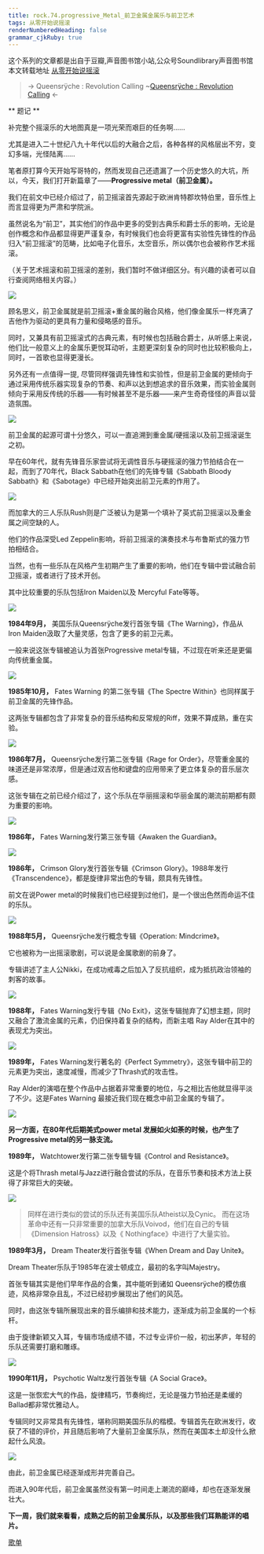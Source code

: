 ```yaml
---
title: rock.74.progressive_Metal_前卫金属金属乐与前卫艺术
tags: 从零开始说摇滚
renderNumberedHeading: false
grammar_cjkRuby: true
---
```


这个系列的文章都是出自于豆瓣,声音图书馆小站,公众号Soundlibrary声音图书馆
本文转载地址 [从零开始说摇滚](https://music.163.com/#/topic?id=43464483)

> -> Queensrÿche : Revolution Calling
> ~[Queensrÿche : Revolution Calling](https://music.163.com/song/media/outer/url?id=5201738) <-

** 题记 **

补完整个摇滚乐的大地图真是一项光荣而艰巨的任务啊……

尤其是进入二十世纪八九十年代以后的大融合之后，各种各样的风格层出不穷，变幻多端，光怪陆离……

笔者原打算今天开始写哥特的，然而发现自己还遗漏了一个历史悠久的大坑，所以，今天，我们打开新篇章了——**Progressive metal（前卫金属）。**

我们在前文中已经介绍过了，前卫摇滚首先源起于欧洲肯特郡坎特伯里，音乐性上而言显得更为严肃和学院派。

虽然说名为“前卫”，其实他们的作品中更多的受到古典乐和爵士乐的影响，无论是创作概念和作品都显得更严谨复杂，有时候我们也会将更富有实验性先锋性的作品归入“前卫摇滚”的范畴，比如电子化音乐，太空音乐，所以偶尔也会被称作艺术摇滚。﻿

（关于艺术摇滚和前卫摇滚的差别，我们暂时不做详细区分。有兴趣的读者可以自行查阅网络相关内容。）

![](https://raw.githubusercontent.com/OliverRen/olili_blog_img/master/rock.74.progressive_Metal_前卫金属金属乐与前卫艺术/1637413301717.jpg)

顾名思义，前卫金属就是前卫摇滚+重金属的融合风格，他们像金属乐一样充满了吉他作为驱动的更具有力量和侵略感的音乐。

同时，又兼具有前卫摇滚式的古典元素，有时候也包括融合爵士，从听感上来说，他们比一般意义上的金属乐更悦耳动听，主题更深刻复杂的同时也比较积极向上，同时，一首歌也显得更漫长。

另外还有一点值得一提, 尽管同样强调先锋性和实验性，但是前卫金属的更倾向于通过采用传统乐器实现复杂的节奏、和声以达到想追求的音乐效果，而实验金属则倾向于采用反传统的乐器——有时候甚至不是乐器——来产生奇奇怪怪的声音以营造氛围。

![](https://raw.githubusercontent.com/OliverRen/olili_blog_img/master/rock.74.progressive_Metal_前卫金属金属乐与前卫艺术/1637413301710.jpg)

前卫金属的起源可谓十分悠久，可以一直追溯到重金属/硬摇滚以及前卫摇滚诞生之初。

早在60年代，就有先锋音乐家尝试将无调性音乐与硬摇滚的强力节拍结合在一起，而到了70年代，Black Sabbath在他们的先锋专辑《Sabbath Bloody Sabbath》和《Sabotage》中已经开始突出前卫元素的作用了。

![](https://raw.githubusercontent.com/OliverRen/olili_blog_img/master/rock.74.progressive_Metal_前卫金属金属乐与前卫艺术/1637413301667.jpg)

而加拿大的三人乐队Rush则是广泛被认为是第一个填补了英式前卫摇滚以及重金属之间空缺的人。

他们的作品深受Led Zeppelin影响，将前卫摇滚的演奏技术与布鲁斯式的强力节拍相结合。

当然，也有一些乐队在风格产生初期产生了重要的影响，他们在专辑中尝试融合前卫摇滚，或者进行了技术开创。

其中比较重要的乐队包括Iron Maiden以及 Mercyful Fate等等。

![](https://raw.githubusercontent.com/OliverRen/olili_blog_img/master/rock.74.progressive_Metal_前卫金属金属乐与前卫艺术/1637413301680.jpg)

**1984年9月，** 美国乐队Queensrÿche发行首张专辑《The Warning》，作品从Iron Maiden汲取了大量灵感，包含了更多的前卫元素。

一般来说这张专辑被追认为首张Progressive metal专辑，不过现在听来还是更偏向传统重金属。

![](https://raw.githubusercontent.com/OliverRen/olili_blog_img/master/rock.74.progressive_Metal_前卫金属金属乐与前卫艺术/1637413301651.jpg)

**1985年10月，** Fates Warning 的第二张专辑《The Spectre Within》也同样属于前卫金属的先锋作品。

这两张专辑都包含了非常复杂的音乐结构和反常规的Riff，效果不算成熟，重在实验。

![](https://raw.githubusercontent.com/OliverRen/olili_blog_img/master/rock.74.progressive_Metal_前卫金属金属乐与前卫艺术/1637413301723.jpg)

**1986年7月，** Queensrÿche发行第二张专辑《Rage for Order》，尽管重金属的味道还是非常浓厚，但是通过双吉他和键盘的应用带来了更立体复杂的音乐层次感。

这张专辑在之前已经介绍过了，这个乐队在华丽摇滚和华丽金属的潮流前期都有颇为重要的影响。

![](https://raw.githubusercontent.com/OliverRen/olili_blog_img/master/rock.74.progressive_Metal_前卫金属金属乐与前卫艺术/1637413301711.jpg)

**1986年，** Fates Warning发行第三张专辑《Awaken the Guardian》。

![](https://raw.githubusercontent.com/OliverRen/olili_blog_img/master/rock.74.progressive_Metal_前卫金属金属乐与前卫艺术/1637413301718.jpg)

**1986年，** Crimson Glory发行首张专辑《Crimson Glory》。1988年发行《Transcendence》，都是旋律非常出色的专辑，颇具有先锋性。

前文在说Power metal的时候我们也已经提到过他们，是一个很出色然而命运不佳的乐队。

![](https://raw.githubusercontent.com/OliverRen/olili_blog_img/master/rock.74.progressive_Metal_前卫金属金属乐与前卫艺术/1637413301719.jpg)

**1988年5月，** Queensrÿche发行概念专辑《Operation: Mindcrime》。

它也被称为一出摇滚歌剧，可以说是金属歌剧的前身了。

专辑讲述了主人公Nikki，在成功戒毒之后加入了反抗组织，成为抵抗政治领袖的刺客的故事。

![](https://raw.githubusercontent.com/OliverRen/olili_blog_img/master/rock.74.progressive_Metal_前卫金属金属乐与前卫艺术/1637413301724.jpg)

**1988年，** Fates Warning发行专辑《No Exit》，这张专辑抛弃了幻想主题，同时又融合了激流金属的元素，仍旧保持着复杂的结构，而新主唱 Ray Alder在其中的表现尤为突出。

![](https://raw.githubusercontent.com/OliverRen/olili_blog_img/master/rock.74.progressive_Metal_前卫金属金属乐与前卫艺术/1637413301720.jpg)

**1989年，** Fates Warning发行著名的《Perfect Symmetry》，这张专辑中前卫的元素更为突出，速度减慢，而减少了Thrash式的攻击性。

Ray Alder的演唱在整个作品中占据着非常重要的地位，与之相比吉他就显得平淡了不少。这是Fates Warning 最接近我们现在概念中前卫金属的专辑了。

![](https://raw.githubusercontent.com/OliverRen/olili_blog_img/master/rock.74.progressive_Metal_前卫金属金属乐与前卫艺术/1637413301722.jpg)

**另一方面，在80年代后期美式power metal 发展如火如荼的时候，也产生了Progressive metal的另一脉支流。**

**1989年，** Watchtower发行第二张专辑专辑《Control and Resistance》。

这是个将Thrash metal与Jazz进行融合尝试的乐队，在音乐节奏和技术方法上获得了非常巨大的突破。

![](https://raw.githubusercontent.com/OliverRen/olili_blog_img/master/rock.74.progressive_Metal_前卫金属金属乐与前卫艺术/1637413301721.jpg)


> 同样在进行类似的尝试的乐队还有美国乐队Atheist以及Cynic。
> 而在这场革命中还有一只非常重要的加拿大乐队Voivod，他们在自己的专辑《Dimension Hatross》以及《 Nothingface》中进行了大量实验。

**1989年3月，** Dream Theater发行首张专辑《When Dream and Day Unite》。

Dream Theater乐队于1985年在波士顿成立，最初的名字叫Majestry。

首张专辑其实是他们早年作品的合集，其中能听到诸如 Queensrÿche的模仿痕迹，风格非常杂且乱，不过已经初步展现出了他们的风范。

同时，由这张专辑所展现出来的音乐编排和技术能力，逐渐成为前卫金属的一个标杆。

由于旋律新颖又入耳，专辑市场成绩不错，不过专业评价一般，初出茅庐，年轻的乐队还需要打磨和雕琢。

![](https://raw.githubusercontent.com/OliverRen/olili_blog_img/master/rock.74.progressive_Metal_前卫金属金属乐与前卫艺术/1637413301726.jpg)

**1990年11月，** Psychotic Waltz发行首张专辑《A Social Grace》。

这是一张恢宏大气的作品，旋律精巧，节奏绚烂，无论是强力节拍还是柔缓的Ballad都非常优雅动人。

专辑同时又非常具有先锋性，堪称同期美国乐队的楷模。专辑首先在欧洲发行，收获了不错的评价，并且随后影响了大量前卫金属乐队，然而在美国本土却没什么掀起什么风浪。

![](https://raw.githubusercontent.com/OliverRen/olili_blog_img/master/rock.74.progressive_Metal_前卫金属金属乐与前卫艺术/1637413301725.jpg)

由此，前卫金属已经逐渐成形并完善自己。

而进入90年代后，前卫金属虽然没有第一时间走上潮流的巅峰，却也在逐渐发展壮大。

**下一周，我们就来看看，成熟之后的前卫金属乐队，以及那些我们耳熟能详的唱片。**

[歌单](https://www.xiami.com/collect/430698456?spm=a1z1s.6929273.1561534893.2.OLwfaM)